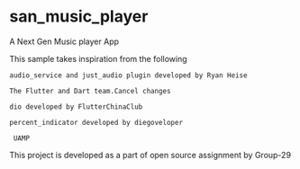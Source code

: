 # san_music_player

A Next Gen Music player App

This sample takes inspiration from the following

    audio_service and just_audio plugin developed by Ryan Heise

    The Flutter and Dart team.Cancel changes

    dio developed by FlutterChinaClub

    percent_indicator developed by diegoveloper

     UAMP

This project is developed as a part of open source assignment by Group-29 
